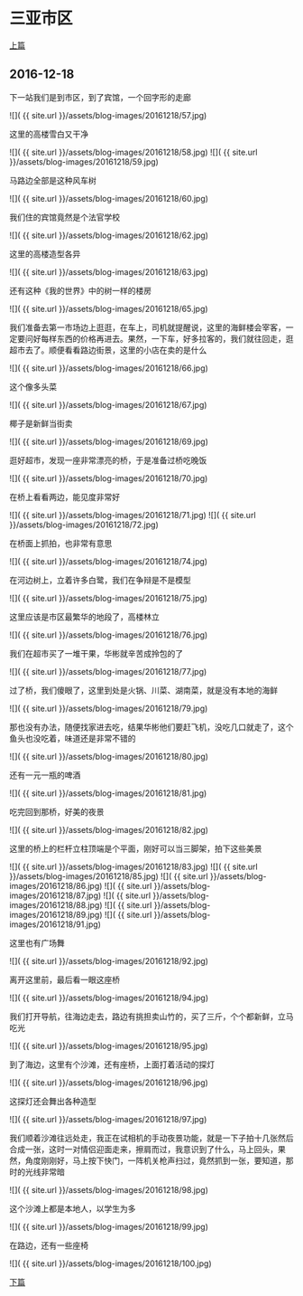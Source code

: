三亚市区
========================

[上篇](/2016/12/18/三亚7.html)

2016-12-18
------------------------

下一站我们是到市区，到了宾馆，一个回字形的走廊

![]( {{ site.url }}/assets/blog-images/20161218/57.jpg)

这里的高楼雪白又干净

![]( {{ site.url }}/assets/blog-images/20161218/58.jpg)
![]( {{ site.url }}/assets/blog-images/20161218/59.jpg)

马路边全部是这种风车树

![]( {{ site.url }}/assets/blog-images/20161218/60.jpg)

我们住的宾馆竟然是个法官学校

![]( {{ site.url }}/assets/blog-images/20161218/62.jpg)

这里的高楼造型各异

![]( {{ site.url }}/assets/blog-images/20161218/63.jpg)

还有这种《我的世界》中的树一样的楼房

![]( {{ site.url }}/assets/blog-images/20161218/65.jpg)

我们准备去第一市场边上逛逛，在车上，司机就提醒说，这里的海鲜楼会宰客，一定要问好每样东西的价格再进去。果然，一下车，好多拉客的，我们就往回走，逛超市去了。顺便看看路边街景，这里的小店在卖的是什么

![]( {{ site.url }}/assets/blog-images/20161218/66.jpg)

这个像多头菜

![]( {{ site.url }}/assets/blog-images/20161218/67.jpg)

椰子是新鲜当街卖

![]( {{ site.url }}/assets/blog-images/20161218/69.jpg)

逛好超市，发现一座非常漂亮的桥，于是准备过桥吃晚饭

![]( {{ site.url }}/assets/blog-images/20161218/70.jpg)

在桥上看看两边，能见度非常好

![]( {{ site.url }}/assets/blog-images/20161218/71.jpg)
![]( {{ site.url }}/assets/blog-images/20161218/72.jpg)

在桥面上抓拍，也非常有意思

![]( {{ site.url }}/assets/blog-images/20161218/74.jpg)

在河边树上，立着许多白鹭，我们在争辩是不是模型

![]( {{ site.url }}/assets/blog-images/20161218/75.jpg)

这里应该是市区最繁华的地段了，高楼林立

![]( {{ site.url }}/assets/blog-images/20161218/76.jpg)

我们在超市买了一堆干果，华彬就辛苦成拎包的了

![]( {{ site.url }}/assets/blog-images/20161218/77.jpg)

过了桥，我们傻眼了，这里到处是火锅、川菜、湖南菜，就是没有本地的海鲜

![]( {{ site.url }}/assets/blog-images/20161218/79.jpg)

那也没有办法，随便找家进去吃，结果华彬他们要赶飞机，没吃几口就走了，这个鱼头也没吃着，味道还是非常不错的

![]( {{ site.url }}/assets/blog-images/20161218/80.jpg)

还有一元一瓶的啤酒

![]( {{ site.url }}/assets/blog-images/20161218/81.jpg)

吃完回到那桥，好美的夜景

![]( {{ site.url }}/assets/blog-images/20161218/82.jpg)

这里的桥上的栏杆立柱顶端是个平面，刚好可以当三脚架，拍下这些美景

![]( {{ site.url }}/assets/blog-images/20161218/83.jpg)
![]( {{ site.url }}/assets/blog-images/20161218/85.jpg)
![]( {{ site.url }}/assets/blog-images/20161218/86.jpg)
![]( {{ site.url }}/assets/blog-images/20161218/87.jpg)
![]( {{ site.url }}/assets/blog-images/20161218/88.jpg)
![]( {{ site.url }}/assets/blog-images/20161218/89.jpg)
![]( {{ site.url }}/assets/blog-images/20161218/91.jpg)

这里也有广场舞

![]( {{ site.url }}/assets/blog-images/20161218/92.jpg)

离开这里前，最后看一眼这座桥

![]( {{ site.url }}/assets/blog-images/20161218/94.jpg)

我们打开导航，往海边走去，路边有挑担卖山竹的，买了三斤，个个都新鲜，立马吃光

![]( {{ site.url }}/assets/blog-images/20161218/95.jpg)

到了海边，这里有个沙滩，还有座桥，上面打着活动的探灯

![]( {{ site.url }}/assets/blog-images/20161218/96.jpg)

这探灯还会舞出各种造型

![]( {{ site.url }}/assets/blog-images/20161218/97.jpg)

我们顺着沙滩往远处走，我正在试相机的手动夜景功能，就是一下子拍十几张然后合成一张，这时一对情侣迎面走来，擦肩而过，我意识到了什么，马上回头，果然，角度刚刚好，马上按下快门，一阵机关枪声扫过，竟然抓到一张，要知道，那时的光线非常暗

![]( {{ site.url }}/assets/blog-images/20161218/98.jpg)

这个沙滩上都是本地人，以学生为多

![]( {{ site.url }}/assets/blog-images/20161218/99.jpg)

在路边，还有一些座椅

![]( {{ site.url }}/assets/blog-images/20161218/100.jpg)

[下篇](/2016/12/19/海口1.html)